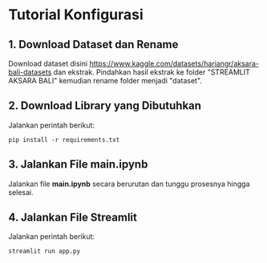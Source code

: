 # Tutorial Konfigurasi

## 1. Download Dataset dan Rename
Download dataset disini https://www.kaggle.com/datasets/hariangr/aksara-bali-datasets dan ekstrak. Pindahkan hasil ekstrak ke folder "STREAMLIT AKSARA BALI" kemudian rename folder menjadi "dataset".

## 2. Download Library yang Dibutuhkan
Jalankan perintah berikut:
``` terminal
pip install -r requirements.txt
```

## 3. Jalankan File main.ipynb 
Jalankan file **main.ipynb** secara berurutan dan tunggu prosesnya hingga selesai.

## 4. Jalankan File Streamlit
Jalankan perintah berikut: 
```
streamlit run app.py
```
